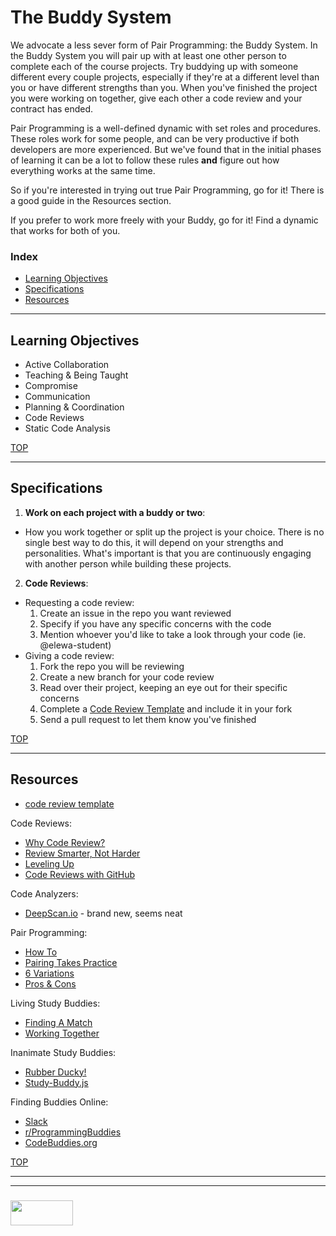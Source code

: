 # The Buddy System


We advocate a less sever form of Pair Programming: the Buddy System.  In the Buddy System you will pair up with at least one other person to complete each of the course projects.  Try buddying up with someone different every couple projects, especially if they're at a different level than you or have different strengths than you.  When you've finished the project you were working on together, give each other a code review and your contract has ended.

Pair Programming is a well-defined dynamic with set roles and procedures.  These roles work for some people, and can be very productive if both developers are more experienced.  But we've found that in the initial phases of learning it can be a lot to follow these rules __and__ figure out how everything works at the same time.  

So if you're interested in trying out true Pair Programming, go for it!  There is a good guide in the Resources section.  

If you prefer to work more freely with your Buddy, go for it!  Find a dynamic that works for both of you.

### Index
* [Learning Objectives](#learning-objectives)
* [Specifications](#specifications)
* [Resources](#resources)  

---

## Learning Objectives

* Active Collaboration
* Teaching & Being Taught
* Compromise
* Communication
* Planning & Coordination
* Code Reviews
* Static Code Analysis

[TOP](#index)

---

## Specifications


1. __Work on each project with a buddy or two__:
* How you work together or split up the project is your choice.  There is no single best way to do this, it will depend on your strengths and personalities.  What's important is that you are continuously engaging with another person while building these projects.  
2. __Code Reviews__:
* Requesting a code review:
    1. Create an issue in the repo you want reviewed
    2. Specify if you have any specific concerns with the code
    3. Mention whoever you'd like to take a look through your code (ie. @elewa-student)
* Giving a code review:
    1. Fork the repo you will be reviewing
    2. Create a new branch for your code review
    3. Read over their project, keeping an eye out for their specific concerns
    4. Complete a [Code Review Template]() and include it in your fork
    5. Send a pull request to let them know you've finished



[TOP](#index)

---

## Resources

* [code review template]()

Code Reviews:
* [Why Code Review?](https://www.atlassian.com/agile/software-development/code-reviews)
* [Review Smarter, Not Harder](https://smartbear.com/learn/code-review/best-practices-for-peer-code-review/)
* [Leveling Up](https://blog.asana.com/2016/12/7-ways-to-uplevel-your-code-review-skills/)
* [Code Reviews with GitHub](https://github.com/features/code-review)


Code Analyzers:
* [DeepScan.io](https://deepscan.io/home/) - brand new, seems neat


Pair Programming:
* [How To](https://www.wikihow.com/Pair-Program)
* [Pairing Takes Practice](https://medium.com/@jdxcode/how-to-pair-program-d6741077e513)
* [6 Variations](https://stackify.com/pair-programming-styles/)
* [Pros & Cons](https://medium.freecodecamp.org/the-benefits-and-pitfalls-of-pair-programming-in-the-workplace-e68c3ed3c81f)

Living Study Buddies:
* [Finding A Match](https://gradeslam.org/blog/what-to-look-for-in-a-study-partner)
* [Working Together](http://www.eduinreview.com/blog/2010/01/study-with-a-partner-to-succeed/)

Inanimate Study Buddies:
* [Rubber Ducky!](https://rubberduckdebugging.com)
* [Study-Buddy.js](https://github.com/teesloane/Study-Buddy)

Finding Buddies Online:
* [Slack](https://join.slack.com/t/elewa-academy/shared_invite/enQtMjk4OTA3OTM1NjIwLTA2ZmQ0NDVhNjQxZWM2NjNhNmMyNmVhZGNhZmJmZTY1OWQ4Nzc0ZTkzZGE3NjdiYTYwYThlNzI3YTg2NGM5MGM)
* [r/ProgrammingBuddies](https://www.reddit.com/r/ProgrammingBuddies/)
* [CodeBuddies.org](https://codebuddies.org)

[TOP](#index)


___
___
### <a href="http://elewa.education/blog" target="_blank"><img src="https://user-images.githubusercontent.com/18554853/34921062-506450ae-f97d-11e7-875f-6feeb26ad72d.png" width="100" height="40"/></a>

